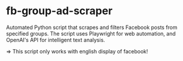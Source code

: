 # fb-group-ad-scraper
Automated Python script that scrapes and filters Facebook posts from specified groups. The script uses Playwright for web automation, and OpenAI's API for intelligent text analysis. 

=> This script only works with english display of facebook!